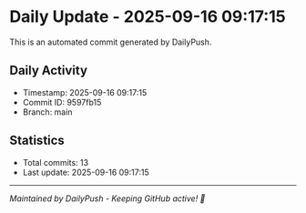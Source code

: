 # Daily Update - 2025-09-16 09:17:15

This is an automated commit generated by DailyPush.

## Daily Activity
- Timestamp: 2025-09-16 09:17:15
- Commit ID: 9597fb15
- Branch: main

## Statistics
- Total commits: 13
- Last update: 2025-09-16 09:17:15

---
*Maintained by DailyPush - Keeping GitHub active! 🚀*
